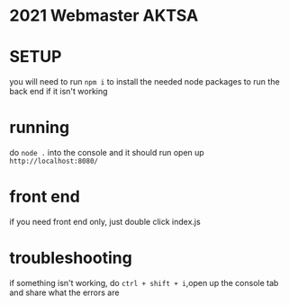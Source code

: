 # 2021 Webmaster AKTSA
 
# SETUP
you will need to run `npm i` to install the needed node packages to run the back end if it isn't working

# running
do `node .` into the console and it should run
open up `http://localhost:8080/` 

# front end
if you need front end only, just double click index.js

# troubleshooting
if something isn't working, do `ctrl + shift + i`,open up the console tab and share what the errors are 